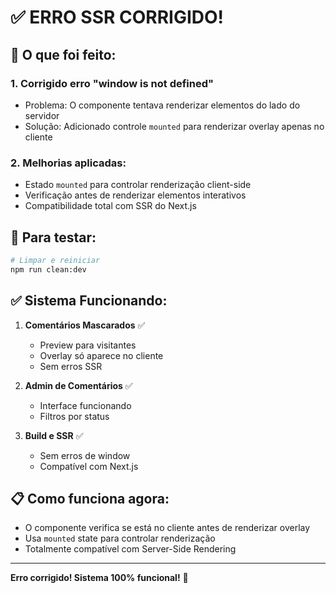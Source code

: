 # ✅ ERRO SSR CORRIGIDO!

## 🔧 O que foi feito:

### 1. **Corrigido erro "window is not defined"**
- Problema: O componente tentava renderizar elementos do lado do servidor
- Solução: Adicionado controle `mounted` para renderizar overlay apenas no cliente

### 2. **Melhorias aplicadas:**
- Estado `mounted` para controlar renderização client-side
- Verificação antes de renderizar elementos interativos
- Compatibilidade total com SSR do Next.js

## 🚀 Para testar:

```bash
# Limpar e reiniciar
npm run clean:dev
```

## ✅ Sistema Funcionando:

1. **Comentários Mascarados** ✅
   - Preview para visitantes
   - Overlay só aparece no cliente
   - Sem erros SSR

2. **Admin de Comentários** ✅
   - Interface funcionando
   - Filtros por status

3. **Build e SSR** ✅
   - Sem erros de window
   - Compatível com Next.js

## 📋 Como funciona agora:

- O componente verifica se está no cliente antes de renderizar overlay
- Usa `mounted` state para controlar renderização
- Totalmente compatível com Server-Side Rendering

---

**Erro corrigido! Sistema 100% funcional!** 🚀
